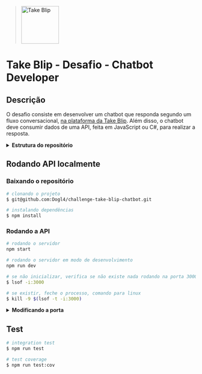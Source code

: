 > [<img alt="Take Blip" height="100" width="auto" src='https://avatars.githubusercontent.com/u/4369522?s=200&v=4'>](https://www.linkedin.com/company/takeblip/ "Logo Take Blip, link para o linkedin da Take Blip")

# Take Blip - Desafio - Chatbot Developer

## Descrição

O desafio consiste em desenvolver um chatbot que responda segundo um fluxo conversacional, [na plataforma da Take Blip](https://portal.blip.ai/ "Link da plataforma"). Além disso, o chatbot deve consumir dados de uma API, feita em JavaScript ou C#, para realizar a resposta.

<details>
  <summary><strong>Estrutura do repositório</strong></summary><br />

```bash
├── challenge
│   ├── Api
│   │   └── index.js
│   └── Flow
│     └── mybotflow.json
├── index.js
├── package.json
├── package-lock.json
├── README.md
├── src
│   ├── app.js
│   ├── controllers
│   │   └── repo.controller.js
│   ├── routes.js
│   ├── services
│   │   └── repo.service.js
│   └── utils
│       └── index.js
└── test
    ├── mock
    │   └── index.js
    └── repo.test.js
```
</details>

## Rodando API localmente

### Baixando o repositório

```bash
# clonando o projeto
$ git@github.com:Dogl4/challenge-take-blip-chatbot.git

# instalando dependências
$ npm install
```

### Rodando a API

```bash
# rodando o servidor
npm start

# rodando o servidor em modo de desenvolvimento
npm run dev
```
```bash
# se não inicializar, verifica se não existe nada rodando na porta 3000, comando para linux
$ lsof -i:3000

# se existir, feche o processo, comando para linux
$ kill -9 $(lsof -t -i:3000)
```
<details>
  <summary><strong>Modificando a porta</strong></summary><br />

> A porta padrão é `3000`. Você pode alterar isso renomeando o arquivo `.env.example` para `.env` e modificando o valor da variável `PORT`.
</details>

## Test

```bash
# integration test
$ npm run test

# test coverage
$ npm run test:cov
```
